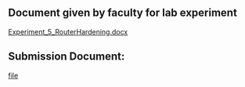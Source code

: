 
## Document given by faculty for lab experiment


[Experiment_5_RouterHardening.docx](https://prod-files-secure.s3.us-west-2.amazonaws.com/cb8bfd8d-d68b-81fa-ac15-000328a0aab4/cd3211f8-93bd-4f39-be0f-02782ddb955d/Experiment_5_RouterHardening.docx?X-Amz-Algorithm=AWS4-HMAC-SHA256&X-Amz-Content-Sha256=UNSIGNED-PAYLOAD&X-Amz-Credential=ASIAZI2LB466VNIB4SNX%2F20250815%2Fus-west-2%2Fs3%2Faws4_request&X-Amz-Date=20250815T064757Z&X-Amz-Expires=3600&X-Amz-Security-Token=IQoJb3JpZ2luX2VjEA8aCXVzLXdlc3QtMiJIMEYCIQDLZNgCNnOCZ%2FBvjnt0k9cs35V4XGGeuDS46en2VHfcwQIhAM4hrChi2Zf%2F5wFK1gZzMrSMvAIR7SMgE0hBQJaoFuX2Kv8DCFcQABoMNjM3NDIzMTgzODA1Igxms7bo99QN5%2Fi8NOAq3APABl6I%2Bi63On7H5BIkyKNgKpxOZ6LSB0rlpRFaEk9bv3XtcNJgNEgl2TbJxAqmtB%2F5sHK6jS%2F8upjEstDmpPPzbHcybHPWv9VdWYHzxQ7hqHO5zWNN3ydGBGBzYkKLUl4x4oHqLy5yG64tNRYgl1G6kMgZ%2BJXzcxOokT%2FGTb0Y%2F1cjHYUFajRP7SzZnBb8R2JHe689wkzDZqw8q2Ybs%2BholkNY7zKDTZnsPAT7h2MJQmgemQMc32MHFKQ%2F12pwuUc8r8l%2FEvQ2ZZq2AdvpcTX1fhuxoY2L%2BHzoN8RCoZQbljqdMZA%2BSZH9cXQxJwjcd6Gy8yDRDTooFPdxPHq5LUi5pMpH970g2keqHYhSlzzLy0aYn0D3YYiLroeZtABZ0PI9X%2Bur8en2GoZEA1zv%2BK5FGWNq2zIIZQmfqffup0UvTRwzxLjfbHeyZAATg4mZR0Z5BLHF5JTHCYKcbsglxIdIp71Csl1svs6Q4JGFxlXXxq%2B9ervigOEHNImGXMkE8qPwq%2F8r2rSda8nU7rxkvd5eX%2F3wbdubqodkw8RWPuwHUEQVfp5zLLMTFCHhMPxOomoLClP%2BBb0%2FG8H%2BOI0zYnkCXoFyrF6OleH6zsCxMyfjK5OCZRcQ%2BERxGbuP%2FDCao%2FvEBjqkAU4L%2BMLoBFTlYNLF4Ce%2FUHwR9Q7DnikkqItxOce05PIPl6aSl3Iw2thZsvLmKkI3BNM5cUciuypsrgVukR1PkqP1Z9JdrnUQ5OzC%2F9NS%2BgLJno9RmnUgzqlGk6aIALJM1HeqWlUmbyTzzdBmWslDBfAgB%2BVgxCmUCN12YKZOj81O7spieDNvqVdiXwYFqVttK3D7ekzFmR0yL2k6g07OEmLHqafL&X-Amz-Signature=d4485984cd0420b42c1424ab99f7804120cb9731e82aa108302959529f1c7a60&X-Amz-SignedHeaders=host&x-amz-checksum-mode=ENABLED&x-id=GetObject)


## Submission Document:


[file]()

